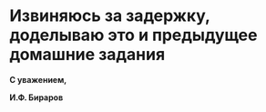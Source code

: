 # Извиняюсь за задержку, доделываю это и предыдущее домашние задания

**С уважением,**

**И.Ф. Бираров**
